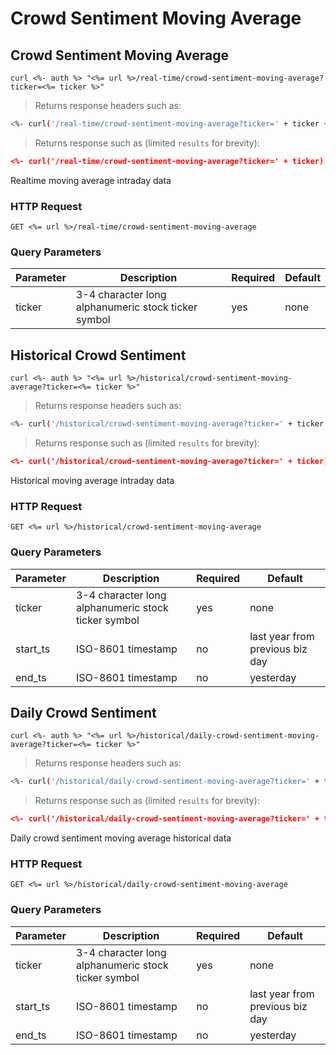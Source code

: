 
# Crowd Sentiment Moving Average


## Crowd Sentiment Moving Average

```shell
curl <%- auth %> "<%= url %>/real-time/crowd-sentiment-moving-average?ticker=<%= ticker %>"
```

> Returns response headers such as:

```bash
<%- curl('/real-time/crowd-sentiment-moving-average?ticker=' + ticker + ' -s -D- -o/dev/null') %>
```

> Returns response such as (limited `results` for brevity):

```json
<%- curl('/real-time/crowd-sentiment-moving-average?ticker=' + ticker) %>
```

Realtime moving average intraday data

### HTTP Request

`GET <%= url %>/real-time/crowd-sentiment-moving-average`

### Query Parameters

Parameter | Description | Required | Default
--------- | ----------- | -------- | -------
ticker | 3-4 character long alphanumeric stock ticker symbol | yes | none



## Historical Crowd Sentiment

```shell
curl <%- auth %> "<%= url %>/historical/crowd-sentiment-moving-average?ticker=<%= ticker %>"
```

> Returns response headers such as:

```bash
<%- curl('/historical/crowd-sentiment-moving-average?ticker=' + ticker + ' -s -D- -o/dev/null') %>
```

> Returns response such as (limited `results` for brevity):

```json
<%- curl('/historical/crowd-sentiment-moving-average?ticker=' + ticker) %>
```

Historical moving average intraday data

### HTTP Request

`GET <%= url %>/historical/crowd-sentiment-moving-average`

### Query Parameters

Parameter | Description | Required | Default
--------- | ----------- | -------- | -------
ticker | 3-4 character long alphanumeric stock ticker symbol | yes | none
start_ts | ISO-8601 timestamp | no | last year from previous biz day
end_ts | ISO-8601 timestamp | no | yesterday


## Daily Crowd Sentiment

```shell
curl <%- auth %> "<%= url %>/historical/daily-crowd-sentiment-moving-average?ticker=<%= ticker %>"
```

> Returns response headers such as:

```bash
<%- curl('/historical/daily-crowd-sentiment-moving-average?ticker=' + ticker + ' -s -D- -o/dev/null') %>
```

> Returns response such as (limited `results` for brevity):

```json
<%- curl('/historical/daily-crowd-sentiment-moving-average?ticker=' + ticker) %>
```

Daily crowd sentiment moving average historical data

### HTTP Request

`GET <%= url %>/historical/daily-crowd-sentiment-moving-average`

### Query Parameters

Parameter | Description | Required | Default
--------- | ----------- | -------- | -------
ticker | 3-4 character long alphanumeric stock ticker symbol | yes | none
start_ts | ISO-8601 timestamp | no | last year from previous biz day
end_ts | ISO-8601 timestamp | no | yesterday

